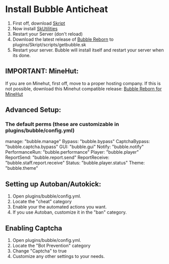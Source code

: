 # Install Bubble Anticheat

1) First off, download [Skript](https://github.com/SkriptLang/Skript/releases)
2) Now install [SkUtilities](https://github.com/tim740/skUtilities/releases)
3) Restart your Server (don't reload)
4) Download the latest release of [Bubble Reborn](https://github.com/steviebeenz/BubbleAnticheatReborn/releases/tag/0.0.3) to plugins/Skript/scripts/getbubble.sk
5) Restart your server. Bubble will install itself and restart your server when its done.

## IMPORTANT: MineHut:

If you are on Minehut, first off, move to a proper hosting company.
If this is not possible, download this Minehut compatible release:
[Bubble Reborn for MineHut](https://github.com/steviebeenz/BubbleAnticheatReborn/releases/tag/0.0.2)

## Advanced Setup:

### The default perms (these are customizable in plugins/bubble/config.yml)

manage: "bubble.manage"
Bypass: "bubble.bypass"
CaptchaBypass: "bubble.captcha.bypass"
GUI: "bubble.gui"
Notify: "bubble.notify"
PerformanceRun: "bubble.performance"
Player: "bubble.player"
ReportSend: "bubble.report.send"
ReportReceive: "bubble.staff.report.receive"
Status: "bubble.player.status"
Theme: "bubble.theme"

## Setting up Autoban/Autokick:

1) Open plugins/bubble/config.yml.
2) Locate the "cheat" category
3) Enable your the automated actions you want.
4) If you use Autoban, customize it in the "ban" category.

## Enabling Captcha

1) Open plugins/bubble/config.yml.
2) Locate the "Bot Prevention" category
3) Change "Captcha" to true
4) Customize any other settings to your needs.
